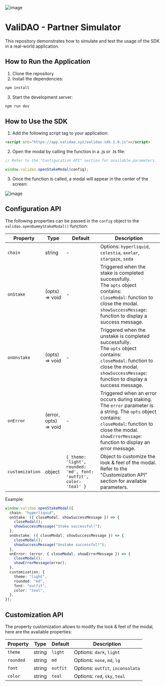 ![image](https://github.com/user-attachments/assets/dd797f6c-cd48-4e9f-a7c5-41d6410e23f2)

# ValiDAO - Partner Simulator
This repository demonstrates how to simulate and test the usage of the SDK in a real-world application.

## How to Run the Application
1. Clone the repository
2. Install the dependencies:
```bash
npm install
```
3. Start the development server:
```bash
npm run dev
```

## How to Use the SDK
1. Add the following script tag to your application:
```html
<script src="https://app.validao.xyz/validao-sdk-1.0.js"></script>
```
2. Open the modal by calling the function in a .js or .ts file:
```typescript
// Refer to the "Configuration API" section for available parameters.  

window.validao.openStakeModal(config);
```

3. Once the function is called, a modal will appear in the center of the screen:

![image](https://github.com/user-attachments/assets/6e6068a9-14ef-415e-920f-7e98a1bbc386)

 
## Configuration API
The following properties can be passed in the `config` object to the `validao.openDummyStakeModal()` function:

| Property  | Type     | Default            | Description                                                                                                                                                                                                  |
|-----------|----------|--------------------|--------------------------------------------------------------------------------------------------------------------------------------------------------------------------------------------------------------|
| `chain`   | string   | -                  | Options: `hyperliquid`, `celestia`, `axelar`, `stargaze`, `seda`                                                                                                                                                      |
| `onStake` | (opts) => void | -                  | Triggered when the stake is completed successfully. <br> The `opts` object contains: <br> `closeModal`: function to close the modal. `showSuccessMessage`: function to display a success message. |
| `onUnstake` | (opts) => void | -                  | Triggered when the unstake is completed successfully. <br> The `opts` object contains: <br> `closeModal`: function to close the modal. `showSuccessMessage`: function to display a success message. |
| `onError` | (error, opts) => void | -                  | Triggered when an error occurs during staking. <br> The `error` parameter is a string. The `opts` object contains: <br> `closeModal`: function to close the modal. <br> `showErrorMessage`: function to display an error message.          |
| `customization` | object | `{ theme: 'light', rounded: 'md', font: 'outfit', color: 'teal' }`                  | Object to customize the look & feel of the modal. Refer to the "Customization API" section for available parameters.          |

Example:

```typescript
window.validao.openStakeModal({
  chain: "hyperliquid",
  onStake: ({ closeModal, showSuccessMessage }) => {
    closeModal();
    showSuccessMessage("Stake successful!");
  },
  onUnstake: ({ closeModal, showSuccessMessage }) => {
    closeModal();
    showSuccessMessage("Unstake successful!");
  },
  onError: (error, { closeModal, showErrorMessage }) => {
    closeModal();
    showErrorMessage(error);
  },
  customization: {
    theme: "light",
    rounded: "md",
    font: "outfit",
    color: "teal",
  },
});
```
## Customization API
The property customization allows to modify the look & feel of the modal, here are the available properties:

| Property  | Type     | Default            | Description                                                                                                                                                                                                  |
|-----------|----------|--------------------|-----------|
| `theme`   | string   | `light` | Options: `dark`, `light` |
| `rounded` | string | `md` | Options: `none`, `md`, `lg` |
| `font` | string | `outfit` | Options: `outfit`, `inconsolata` |
| `color` | string | `teal` | Options: `red`, `sky`, `teal` |
